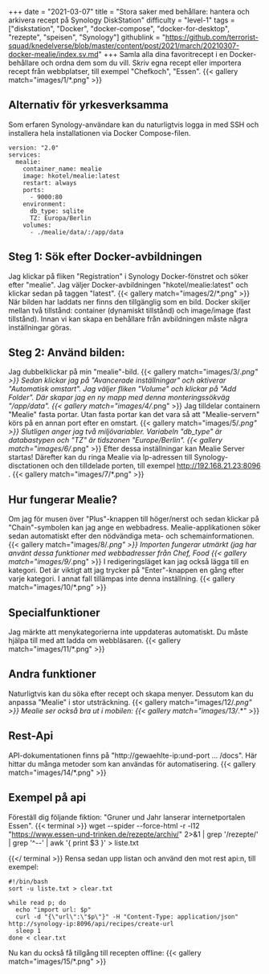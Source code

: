 +++
date = "2021-03-07"
title = "Stora saker med behållare: hantera och arkivera recept på Synology DiskStation"
difficulty = "level-1"
tags = ["diskstation", "Docker", "docker-compose", "docker-for-desktop", "rezepte", "speisen", "Synology"]
githublink = "https://github.com/terrorist-squad/knedelverse/blob/master/content/post/2021/march/20210307-docker-mealie/index.sv.md"
+++
Samla alla dina favoritrecept i en Docker-behållare och ordna dem som du vill. Skriv egna recept eller importera recept från webbplatser, till exempel "Chefkoch", "Essen".
{{< gallery match="images/1/*.png" >}}

## Alternativ för yrkesverksamma
Som erfaren Synology-användare kan du naturligtvis logga in med SSH och installera hela installationen via Docker Compose-filen.
```
version: "2.0"
services:
  mealie:
    container_name: mealie
    image: hkotel/mealie:latest
    restart: always
    ports:
      - 9000:80
    environment:
      db_type: sqlite
      TZ: Europa/Berlin
    volumes:
      - ./mealie/data/:/app/data

```

## Steg 1: Sök efter Docker-avbildningen
Jag klickar på fliken "Registration" i Synology Docker-fönstret och söker efter "mealie". Jag väljer Docker-avbildningen "hkotel/mealie:latest" och klickar sedan på taggen "latest".
{{< gallery match="images/2/*.png" >}}
När bilden har laddats ner finns den tillgänglig som en bild. Docker skiljer mellan två tillstånd: container (dynamiskt tillstånd) och image/image (fast tillstånd). Innan vi kan skapa en behållare från avbildningen måste några inställningar göras.
## Steg 2: Använd bilden:
Jag dubbelklickar på min "mealie"-bild.
{{< gallery match="images/3/*.png" >}}
Sedan klickar jag på "Avancerade inställningar" och aktiverar "Automatisk omstart". Jag väljer fliken "Volume" och klickar på "Add Folder". Där skapar jag en ny mapp med denna monteringssökväg "/app/data".
{{< gallery match="images/4/*.png" >}}
Jag tilldelar containern "Mealie" fasta portar. Utan fasta portar kan det vara så att "Mealie-servern" körs på en annan port efter en omstart.
{{< gallery match="images/5/*.png" >}}
Slutligen anger jag två miljövariabler. Variabeln "db_type" är databastypen och "TZ" är tidszonen "Europe/Berlin".
{{< gallery match="images/6/*.png" >}}
Efter dessa inställningar kan Mealie Server startas! Därefter kan du ringa Mealie via Ip-adressen till Synology-disctationen och den tilldelade porten, till exempel http://192.168.21.23:8096 .
{{< gallery match="images/7/*.png" >}}

## Hur fungerar Mealie?
Om jag för musen över "Plus"-knappen till höger/nerst och sedan klickar på "Chain"-symbolen kan jag ange en webbadress. Mealie-applikationen söker sedan automatiskt efter den nödvändiga meta- och schemainformationen.
{{< gallery match="images/8/*.png" >}}
Importen fungerar utmärkt (jag har använt dessa funktioner med webbadresser från Chef, Food
{{< gallery match="images/9/*.png" >}}
I redigeringsläget kan jag också lägga till en kategori. Det är viktigt att jag trycker på "Enter"-knappen en gång efter varje kategori. I annat fall tillämpas inte denna inställning.
{{< gallery match="images/10/*.png" >}}

## Specialfunktioner
Jag märkte att menykategorierna inte uppdateras automatiskt. Du måste hjälpa till med att ladda om webbläsaren.
{{< gallery match="images/11/*.png" >}}

## Andra funktioner
Naturligtvis kan du söka efter recept och skapa menyer. Dessutom kan du anpassa "Mealie" i stor utsträckning.
{{< gallery match="images/12/*.png" >}}
Mealie ser också bra ut i mobilen:
{{< gallery match="images/13/*.*" >}}

## Rest-Api
API-dokumentationen finns på "http://gewaehlte-ip:und-port ... /docs". Här hittar du många metoder som kan användas för automatisering.
{{< gallery match="images/14/*.png" >}}

## Exempel på api
Föreställ dig följande fiktion: "Gruner und Jahr lanserar internetportalen Essen".
{{< terminal >}}
wget --spider --force-html -r -l12  "https://www.essen-und-trinken.de/rezepte/archiv/"  2>&1 | grep '/rezepte/' | grep '^--' | awk '{ print $3 }' > liste.txt

{{</ terminal >}}
Rensa sedan upp listan och använd den mot rest api:n, till exempel:
```
#!/bin/bash
sort -u liste.txt > clear.txt

while read p; do
  echo "import url: $p"
  curl -d "{\"url\":\"$p\"}" -H "Content-Type: application/json" http://synology-ip:8096/api/recipes/create-url
  sleep 1
done < clear.txt

```
Nu kan du också få tillgång till recepten offline:
{{< gallery match="images/15/*.png" >}}
